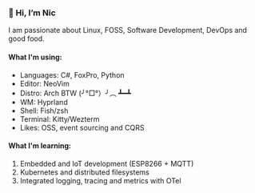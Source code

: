 ### 👋 Hi, I’m Nic

I am passionate about Linux, FOSS, Software Development, DevOps and good food. 

#### What I'm using:
- Languages: C#, FoxPro, Python
- Editor: NeoVim
- Distro: Arch BTW (╯°□°）╯︵ ┻━┻
- WM: Hyprland
- Shell: Fish/zsh
- Terminal: Kitty/Wezterm
- Likes: OSS, event sourcing and CQRS

#### What I'm learning:
1. Embedded and IoT development (ESP8266 + MQTT) 
2. Kubernetes and distributed filesystems
3. Integrated logging, tracing and metrics with OTel

<!---
pyt0xic/pyt0xic is a ✨ special ✨ repository because its `README.md` (this file) appears on your GitHub profile.
You can click the Preview link to take a look at your changes.
--->
